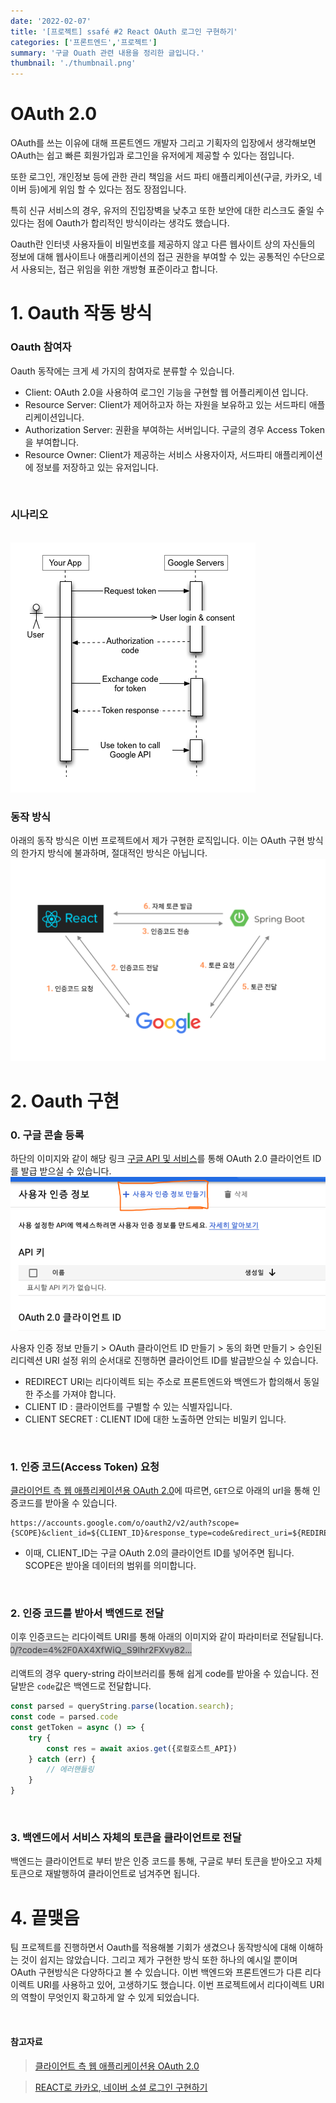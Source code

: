 ```yaml
---
date: '2022-02-07'
title: '[프로젝트] ssafé #2 React OAuth 로그인 구현하기' 
categories: ['프론트엔드','프로젝트']
summary: '구글 Ouath 관련 내용을 정리한 글입니다.'
thumbnail: './thumbnail.png'
---
```


# OAuth 2.0

OAuth를 쓰는 이유에 대해 프론트엔드 개발자 그리고 기획자의 입장에서 생각해보면 OAuth는 쉽고 빠른 회원가입과 로그인을 유저에게 제공할 수 있다는 점입니다.

또한 로그인, 개인정보 등에 관한 관리 책임을 서드 파티 애플리케이션(구글, 카카오, 네이버 등)에게 위임 할 수 있다는 점도 장점입니다. 

특히 신규 서비스의 경우, 유저의 진입장벽을 낮추고 또한 보안에 대한 리스크도 줄일 수 있다는 점에 Oauth가 합리적인 방식이라는 생각도 했습니다.

Oauth란 인터넷 사용자들이 비밀번호를 제공하지 않고 다른 웹사이트 상의 자신들의 정보에 대해 웹사이트나 애플리케이션의 접근 권한을 부여할 수 있는 공통적인 수단으로서 사용되는, 접근 위임을 위한 개방형 표준이라고 합니다. 
<br/>

# 1. Oauth 작동 방식

### Oauth 참여자

Oauth 동작에는 크게 세 가지의 참여자로 분류할 수 있습니다.
- Client: OAuth 2.0을 사용하여 로그인 기능을 구현할 웹 어플리케이션 입니다.
- Resource Server: Client가 제어하고자 하는 자원을 보유하고 있는 서드파티 애플리케이션입니다.
- Authorization Server:  권환을 부여하는 서버입니다. 구글의 경우 Access Token을 부여합니다.
- Resource Owner: Client가 제공하는 서비스 사용자이자, 서드파티 애플리케이션에 정보를 저장하고 있는 유저입니다. 
<br/>

### 시나리오
<br/>
<img src="./1.png">
<br/>

### 동작 방식

아래의 동작 방식은 이번 프로젝트에서 제가 구현한 로직입니다. 이는 OAuth 구현 방식의 한가지 방식에 불과하며, 절대적인 방식은 아닙니다.
<img src="./2.png">


# 2. Oauth 구현

### 0. 구글 콘솔 등록

하단의 이미지와 같이 해당 링크 [구글 API 및 서비스](https://console.cloud.google.com/apis/)를 통해 OAuth 2.0 클라이언트 ID를 발급 받으실 수 있습니다.
<img src="./3.png">

사용자 인증 정보 만들기 > OAuth 클라이언트 ID 만들기 > 동의 화면 만들기 > 승인된 리디렉션 URI 설정
위의 순서대로 진행하면 클라이언트 ID를 발급받으실 수 있습니다. 

- REDIRECT URI는 리다이렉트 되는 주소로 프론트엔드와 백엔드가 합의해서 동일한 주소를 가져야 합니다.
- CLIENT ID : 클라이언트를 구별할 수 있는 식별자입니다.
- CLIENT SECRET : CLIENT ID에 대한 노출하면 안되는 비밀키 입니다.
<br/>

### 1. 인증 코드(Access Token) 요청

[클라이언트 측 웹 애플리케이션용 OAuth 2.0](https://developers.google.com/identity/protocols/oauth2/javascript-implicit-flow#oauth-2.0-endpoints)에 따르면, `GET`으로 아래의 url을 통해 인증코드를 받아올 수 있습니다.

```
https://accounts.google.com/o/oauth2/v2/auth?scope={SCOPE}&client_id=${CLIENT_ID}&response_type=code&redirect_uri=${REDIRECT_URI}&access_type=offline
```

- 이때, CLIENT_ID는 구글 OAuth 2.0의 클라이언트 ID를 넣어주면 됩니다. SCOPE은 받아올 데이터의 범위를 의미합니다.
<br/>

### 2. 인증 코드를 받아서 백엔드로 전달
이후 인증코드는 리다이렉트 URI를 통해 아래의 이미지와 같이 파라미터로 전달됩니다.
<img src="./4.png">

리액트의 경우 query-string 라이브러리를 통해 쉽게 code를 받아올 수 있습니다. 전달받은 `code`값은 백엔드로 전달합니다.

```javascript
const parsed = queryString.parse(location.search);
const code = parsed.code
const getToken = async () => {
	try {
		const res = await axios.get({로컬호스트_API})
	} catch (err) {
		// 에러핸들링
	}
}
``` 
<br/>

### 3. 백엔드에서 서비스 자체의 토큰을 클라이언트로 전달
백엔드는 클라이언트로 부터 받은 인증 코드를 통해, 구글로 부터 토큰을 받아오고 자체 토큰으로 재발행하여 클라이언트로 넘겨주면 됩니다.
<br/>

# 4. 끝맺음
팀 프로젝트를 진행하면서 Oauth를 적용해볼 기회가 생겼으나 동작방식에 대해 이해하는 것이 쉽지는 않았습니다. 그리고 제가 구현한 방식 또한 하나의 예시일 뿐이며 OAuth 구현방식은 다양하다고 볼 수 있습니다. 이번 백엔드와 프론트엔드가 다른 리다이렉트 URI를 사용하고 있어, 고생하기도 했습니다. 이번 프로젝트에서 리다이렉트 URI의 역할이 무엇인지 확고하게 알 수 있게 되었습니다. 

<br/>

#### 참고자료
> [클라이언트 측 웹 애플리케이션용 OAuth 2.0](https://developers.google.com/identity/protocols/oauth2/javascript-implicit-flow#oauth-2.0-endpoints)

> [REACT로 카카오, 네이버 소셜 로그인 구현하기](https://2dowon.netlify.app/react/social_login/)